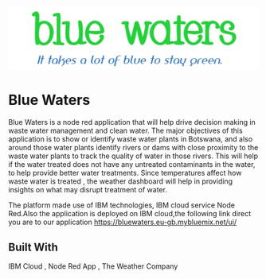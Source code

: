 <img src="./onlinelogomaker-052921-1208-1538-500.jpg">


# Blue Waters
Blue Waters is a node red application that will help drive decision making in waste water management and clean water.
The major objectives of this application is to show or identify waste water plants in Botswana, and also around those
water plants identify rivers or dams with close proximity to the waste water plants to track the quality of water in those 
rivers.
This will help if the water treated does not have any untreated contaminants in the water, to help provide
better water treatments. Since temperatures affect how waste water is treated , the weather dashboard will help in providing 
insights on what may disrupt treatment of water.

The platform made use of IBM technologies, IBM cloud service Node Red.Also the application is deployed on IBM cloud,the following link direct you are to our application
https://bluewaters.eu-gb.mybluemix.net/ui/

## Built With
  IBM Cloud , Node Red App ,
  The Weather Company

